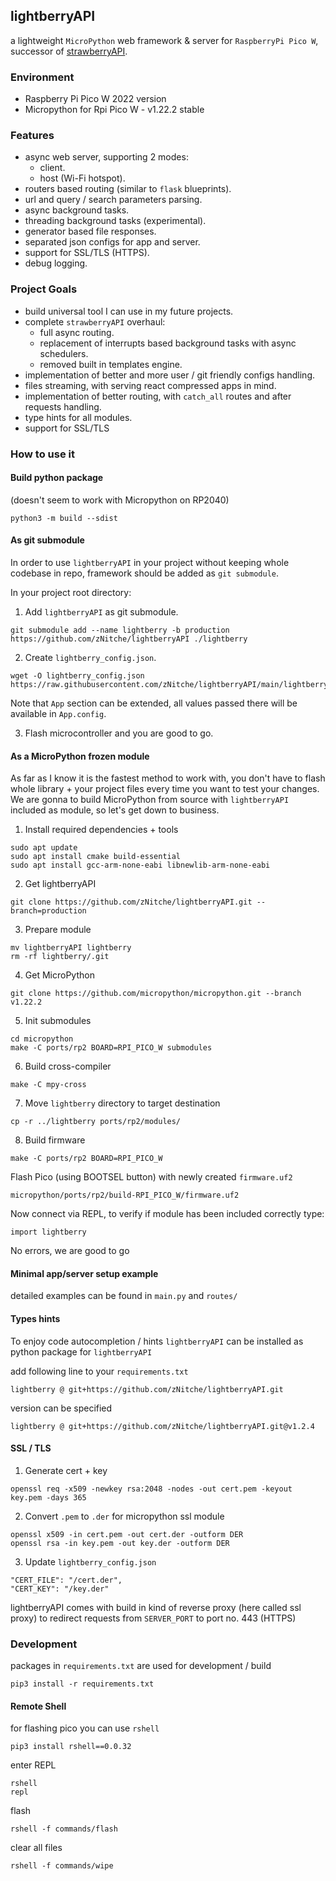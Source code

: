 ## lightberryAPI 

a lightweight `MicroPython` web framework & server for `RaspberryPi Pico W`,
successor of [strawberryAPI](https://github.com/zNitche/strawberryAPI).

### Environment
- Raspberry Pi Pico W 2022 version
- Micropython for Rpi Pico W - v1.22.2 stable

### Features
- async web server, supporting 2 modes:
  - client.
  - host (Wi-Fi hotspot).
- routers based routing (similar to `flask` blueprints).
- url and query / search parameters parsing.
- async background tasks.
- threading background tasks (experimental).
- generator based file responses.
- separated json configs for app and server.
- support for SSL/TLS (HTTPS).
- debug logging.

### Project Goals
- build universal tool I can use in my future projects.
- complete `strawberryAPI` overhaul:
  - full async routing.
  - replacement of interrupts based background tasks with async schedulers.
  - removed built in templates engine.
- implementation of better and more user / git friendly configs handling.
- files streaming, with serving react compressed apps in mind.
- implementation of better routing, with `catch_all` routes and after
requests handling.
- type hints for all modules.
- support for SSL/TLS

### How to use it

#### Build python package 
(doesn't seem to work with Micropython on RP2040)
```
python3 -m build --sdist
```

#### As git submodule

In order to use `lightberryAPI` in your project without keeping whole 
codebase in repo, framework should be added as `git submodule`.

In your project root directory:

1. Add `lightberryAPI` as git submodule.
```
git submodule add --name lightberry -b production https://github.com/zNitche/lightberryAPI ./lightberry
```

2. Create `lightberry_config.json`.
```
wget -O lightberry_config.json https://raw.githubusercontent.com/zNitche/lightberryAPI/main/lightberry_config.template.json
```

Note that `App` section can be extended, all values passed there
will be available in `App.config`.

3. Flash microcontroller and you are good to go.

#### As a MicroPython frozen module

As far as I know it is the fastest method to work with, 
you don't have to flash whole library + your project files every time you want
to test your changes. We are gonna to build MicroPython from source with 
`lightberryAPI` included as module, so let's get down to business.

1. Install required dependencies + tools
```
sudo apt update
sudo apt install cmake build-essential
sudo apt install gcc-arm-none-eabi libnewlib-arm-none-eabi
```

2. Get lightberryAPI
```
git clone https://github.com/zNitche/lightberryAPI.git --branch=production
```

3. Prepare module
```
mv lightberryAPI lightberry
rm -rf lightberry/.git
```

4. Get MicroPython
```
git clone https://github.com/micropython/micropython.git --branch v1.22.2
```

5. Init submodules
```
cd micropython
make -C ports/rp2 BOARD=RPI_PICO_W submodules
```

6. Build cross-compiler
```
make -C mpy-cross
```

7. Move `lightberry` directory to target destination
```
cp -r ../lightberry ports/rp2/modules/
```

8. Build firmware
```
make -C ports/rp2 BOARD=RPI_PICO_W
```

Flash Pico (using BOOTSEL button) with newly created `firmware.uf2`
```
micropython/ports/rp2/build-RPI_PICO_W/firmware.uf2
```
Now connect via REPL, to verify if module has been included correctly type:
```
import lightberry
```

No errors, we are good to go

#### Minimal app/server setup example
detailed examples can be found in `main.py` and `routes/`

#### Types hints
To enjoy code autocompletion / hints `lightberryAPI` can be installed as python package
for `lightberryAPI`

add following line to your `requirements.txt`
```
lightberry @ git+https://github.com/zNitche/lightberryAPI.git
```

version can be specified
```
lightberry @ git+https://github.com/zNitche/lightberryAPI.git@v1.2.4
```

#### SSL / TLS

1. Generate cert + key
```
openssl req -x509 -newkey rsa:2048 -nodes -out cert.pem -keyout key.pem -days 365
```

2. Convert `.pem` to `.der` for micropython ssl module
```
openssl x509 -in cert.pem -out cert.der -outform DER
openssl rsa -in key.pem -out key.der -outform DER
```

3. Update `lightberry_config.json`
```
"CERT_FILE": "/cert.der",
"CERT_KEY": "/key.der"
```

lightberryAPI comes with build in kind of reverse proxy (here called ssl proxy) to
redirect requests from `SERVER_PORT` to port no. 443 (HTTPS)

### Development
packages in `requirements.txt` are used for development / build

```
pip3 install -r requirements.txt
```

#### Remote Shell
for flashing pico you can use `rshell`
```
pip3 install rshell==0.0.32
```

enter REPL
```
rshell 
repl
```

flash
```
rshell -f commands/flash
```

clear all files
```
rshell -f commands/wipe
```
